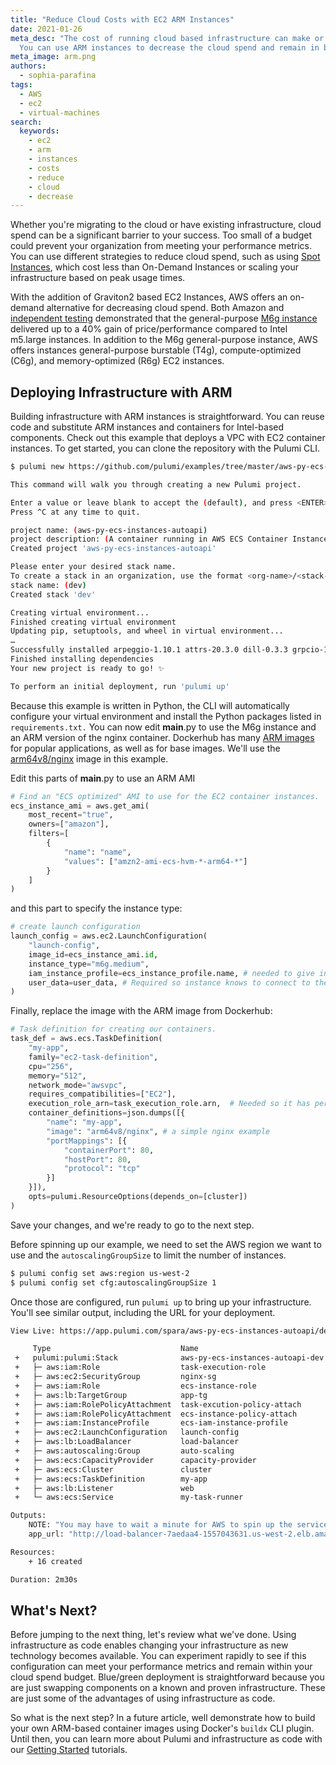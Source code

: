 ```yaml
---
title: "Reduce Cloud Costs with EC2 ARM Instances"
date: 2021-01-26
meta_desc: "The cost of running cloud based infrastructure can make or break a deployment.
  You can use ARM instances to decrease the cloud spend and remain in budget."
meta_image: arm.png
authors:
  - sophia-parafina
tags:
  - AWS
  - ec2
  - virtual-machines
search:
  keywords:
    - ec2
    - arm
    - instances
    - costs
    - reduce
    - cloud
    - decrease
---
```


Whether you're migrating to the cloud or have existing infrastructure, cloud spend can be a significant barrier to your success. Too small of a budget could prevent your organization from meeting your performance metrics. You can use different strategies to reduce cloud spend, such as using [Spot Instances](https://aws.amazon.com/ec2/spot/), which cost less than On-Demand Instances or scaling your infrastructure based on peak usage times.

With the addition of Graviton2 based EC2 Instances, AWS offers an on-demand alternative for decreasing cloud spend. Both Amazon and [independent testing](https://www.anandtech.com/show/15578/cloud-clash-amazon-graviton2-arm-against-intel-and-amd/9) demonstrated that the general-purpose [M6g instance](https://aws.amazon.com/ec2/instance-types/m6/) delivered up to a 40% gain of price/performance compared to Intel m5.large instances. In addition to the M6g general-purpose instance, AWS offers instances general-purpose burstable (T4g), compute-optimized (C6g), and memory-optimized (R6g) EC2 instances.

<!--more-->

## Deploying Infrastructure with ARM

Building infrastructure with ARM instances is straightforward. You can reuse code and substitute ARM instances and containers for Intel-based components. Check out this example that deploys a VPC with EC2 container instances. To get started, you can clone the repository with the Pulumi CLI.

```bash
$ pulumi new https://github.com/pulumi/examples/tree/master/aws-py-ecs-instances-autoapi/py-ecs-instance

This command will walk you through creating a new Pulumi project.

Enter a value or leave blank to accept the (default), and press <ENTER>.
Press ^C at any time to quit.

project name: (aws-py-ecs-instances-autoapi)
project description: (A container running in AWS ECS Container Instance, using Python infrastructure as code)
Created project 'aws-py-ecs-instances-autoapi'

Please enter your desired stack name.
To create a stack in an organization, use the format <org-name>/<stack-name> (e.g. `acmecorp/dev`).
stack name: (dev)
Created stack 'dev'

Creating virtual environment...
Finished creating virtual environment
Updating pip, setuptools, and wheel in virtual environment...
…
Successfully installed arpeggio-1.10.1 attrs-20.3.0 dill-0.3.3 grpcio-1.35.0 parver-0.3.1 protobuf-3.14.0 pulumi-2.18.1 pulumi-aws-3.24.0 pyyaml-5.4.1 semver-2.13.0 six-1.15.0
Finished installing dependencies
Your new project is ready to go! ✨

To perform an initial deployment, run 'pulumi up'
```

Because this example is written in Python, the CLI will automatically configure your virtual environment and install the Python packages listed in `requirements.txt.` You can now edit __main__.py to use the M6g instance and an ARM version of the nginx container. Dockerhub has many [ARM images](https://hub.docker.com/search?type=image&architecture=arm%2Carm64) for popular applications, as well as for base images. We'll use the [arm64v8/nginx](https://hub.docker.com/r/arm64v8/nginx/) image in this example.

Edit this parts of __main__.py to use an ARM AMI

```python
# Find an "ECS optimized" AMI to use for the EC2 container instances.
ecs_instance_ami = aws.get_ami(
    most_recent="true",
    owners=["amazon"],
    filters=[
        {
            "name": "name",
            "values": ["amzn2-ami-ecs-hvm-*-arm64-*"]
        }
    ]
)
```

and this part to specify the instance type:

```python
# create launch configuration
launch_config = aws.ec2.LaunchConfiguration(
    "launch-config",
    image_id=ecs_instance_ami.id,
    instance_type="m6g.medium",
    iam_instance_profile=ecs_instance_profile.name, # needed to give instance authority to join the ECS cluster.
    user_data=user_data, # Required so instance knows to connect to the cluster created below.
)
```

Finally, replace the image with the ARM image from Dockerhub:

```python
# Task definition for creating our containers.
task_def = aws.ecs.TaskDefinition(
    "my-app",
    family="ec2-task-definition",
    cpu="256",
    memory="512",
    network_mode="awsvpc",
    requires_compatibilities=["EC2"],
    execution_role_arn=task_execution_role.arn,  # Needed so it has permission to launch tasks on the cluster.
    container_definitions=json.dumps([{
		"name": "my-app",
		"image": "arm64v8/nginx", # a simple nginx example
		"portMappings": [{
			"containerPort": 80,
			"hostPort": 80,
			"protocol": "tcp"
		}]
	}]),
    opts=pulumi.ResourceOptions(depends_on=[cluster])
)
```

Save your changes, and we're ready to go to the next step.

Before spinning up our example, we need to set the AWS region we want to use and the `autoscalingGroupSize` to limit the number of instances.

```bash
$ pulumi config set aws:region us-west-2
$ pulumi config set cfg:autoscalingGroupSize 1
```

Once those are configured, run `pulumi up` to bring up your infrastructure. You'll see similar output, including the URL for your deployment.

```bash
View Live: https://app.pulumi.com/spara/aws-py-ecs-instances-autoapi/dev/updates/1

     Type                             Name                              Status
 +   pulumi:pulumi:Stack              aws-py-ecs-instances-autoapi-dev  created
 +   ├─ aws:iam:Role                  task-execution-role               created
 +   ├─ aws:ec2:SecurityGroup         nginx-sg                          created
 +   ├─ aws:iam:Role                  ecs-instance-role                 created
 +   ├─ aws:lb:TargetGroup            app-tg                            created
 +   ├─ aws:iam:RolePolicyAttachment  task-excution-policy-attach       created
 +   ├─ aws:iam:RolePolicyAttachment  ecs-instance-policy-attach        created
 +   ├─ aws:iam:InstanceProfile       ecs-iam-instance-profile          created
 +   ├─ aws:ec2:LaunchConfiguration   launch-config                     created
 +   ├─ aws:lb:LoadBalancer           load-balancer                     created
 +   ├─ aws:autoscaling:Group         auto-scaling                      created
 +   ├─ aws:ecs:CapacityProvider      capacity-provider                 created
 +   ├─ aws:ecs:Cluster               cluster                           created
 +   ├─ aws:ecs:TaskDefinition        my-app                            created
 +   ├─ aws:lb:Listener               web                               created
 +   └─ aws:ecs:Service               my-task-runner                    created

Outputs:
    NOTE: "You may have to wait a minute for AWS to spin up the service. So if the URL throws a 503 error, try again after a bit."
    app_url: "http://load-balancer-7aedaa4-1557043631.us-west-2.elb.amazonaws.com"

Resources:
    + 16 created

Duration: 2m30s
```

## What's Next?

Before jumping to the next thing, let's review what we've done. Using infrastructure as code enables changing your infrastructure as new technology becomes available. You can experiment rapidly to see if this configuration can meet your performance metrics and remain within your cloud spend budget. Blue/green deployment is straightforward because you are just swapping components on a known and proven infrastructure. These are just some of the advantages of using infrastructure as code.

So what is the next step? In a future article, well demonstrate how to build your own ARM-based container images using Docker's `buildx` CLI plugin. Until then, you can learn more about Pulumi and infrastructure as code with our [Getting Started](/docs/get-started/) tutorials.
